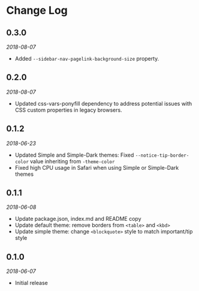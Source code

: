 # Change Log

## 0.3.0

*2018-08-07*

- Added `--sidebar-nav-pagelink-background-size` property.

## 0.2.0

*2018-08-07*

- Updated css-vars-ponyfill dependency to address potential issues with
  CSS custom properties in legacy browsers.

## 0.1.2

*2018-06-23*

- Updated Simple and Simple-Dark themes: Fixed `--notice-tip-border-color`
  value inheriting from `-theme-color`
- Fixed high CPU usage in Safari when using Simple or Simple-Dark themes

## 0.1.1

*2018-06-08*

- Update package.json, index.md and README copy
- Update default theme: remove borders from `<table>` and `<kbd>`
- Update simple theme: change `<blockquote>` style to match important/tip style

## 0.1.0

*2018-06-07*

- Initial release
